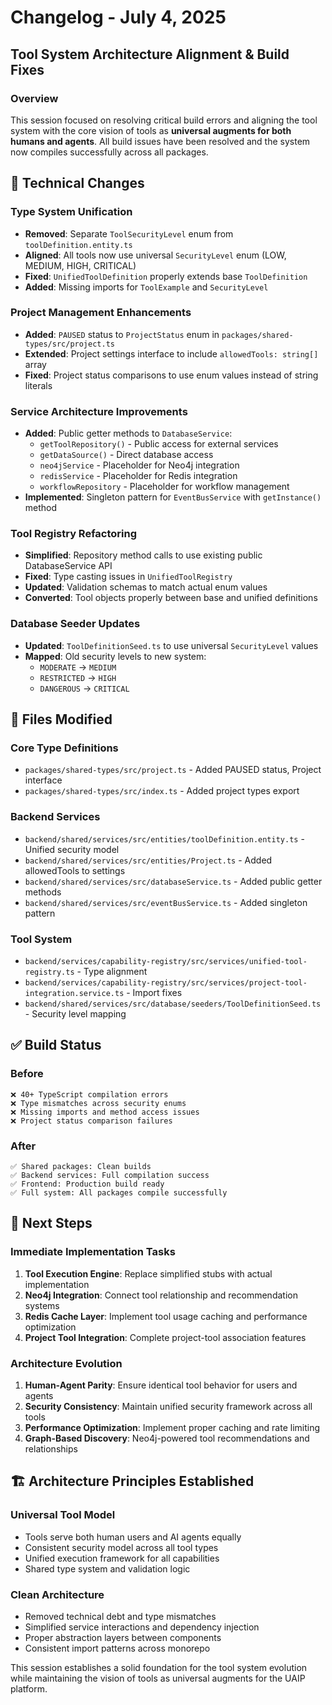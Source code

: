 # Changelog - July 4, 2025

## Tool System Architecture Alignment & Build Fixes

### Overview
This session focused on resolving critical build errors and aligning the tool system with the core vision of tools as **universal augments for both humans and agents**. All build issues have been resolved and the system now compiles successfully across all packages.

## 🔧 Technical Changes

### Type System Unification
- **Removed**: Separate `ToolSecurityLevel` enum from `toolDefinition.entity.ts`
- **Aligned**: All tools now use universal `SecurityLevel` enum (LOW, MEDIUM, HIGH, CRITICAL)
- **Fixed**: `UnifiedToolDefinition` properly extends base `ToolDefinition`
- **Added**: Missing imports for `ToolExample` and `SecurityLevel`

### Project Management Enhancements
- **Added**: `PAUSED` status to `ProjectStatus` enum in `packages/shared-types/src/project.ts`
- **Extended**: Project settings interface to include `allowedTools: string[]` array
- **Fixed**: Project status comparisons to use enum values instead of string literals

### Service Architecture Improvements
- **Added**: Public getter methods to `DatabaseService`:
  - `getToolRepository()` - Public access for external services
  - `getDataSource()` - Direct database access
  - `neo4jService` - Placeholder for Neo4j integration
  - `redisService` - Placeholder for Redis integration
  - `workflowRepository` - Placeholder for workflow management
- **Implemented**: Singleton pattern for `EventBusService` with `getInstance()` method

### Tool Registry Refactoring
- **Simplified**: Repository method calls to use existing public DatabaseService API
- **Fixed**: Type casting issues in `UnifiedToolRegistry`
- **Updated**: Validation schemas to match actual enum values
- **Converted**: Tool objects properly between base and unified definitions

### Database Seeder Updates
- **Updated**: `ToolDefinitionSeed.ts` to use universal `SecurityLevel` values
- **Mapped**: Old security levels to new system:
  - `MODERATE` → `MEDIUM`
  - `RESTRICTED` → `HIGH` 
  - `DANGEROUS` → `CRITICAL`

## 📁 Files Modified

### Core Type Definitions
- `packages/shared-types/src/project.ts` - Added PAUSED status, Project interface
- `packages/shared-types/src/index.ts` - Added project types export

### Backend Services
- `backend/shared/services/src/entities/toolDefinition.entity.ts` - Unified security model
- `backend/shared/services/src/entities/Project.ts` - Added allowedTools to settings
- `backend/shared/services/src/databaseService.ts` - Added public getter methods
- `backend/shared/services/src/eventBusService.ts` - Added singleton pattern

### Tool System
- `backend/services/capability-registry/src/services/unified-tool-registry.ts` - Type alignment
- `backend/services/capability-registry/src/services/project-tool-integration.service.ts` - Import fixes
- `backend/shared/services/src/database/seeders/ToolDefinitionSeed.ts` - Security level mapping

## ✅ Build Status

### Before
```
❌ 40+ TypeScript compilation errors
❌ Type mismatches across security enums
❌ Missing imports and method access issues
❌ Project status comparison failures
```

### After
```
✅ Shared packages: Clean builds
✅ Backend services: Full compilation success
✅ Frontend: Production build ready
✅ Full system: All packages compile successfully
```

## 🎯 Next Steps

### Immediate Implementation Tasks
1. **Tool Execution Engine**: Replace simplified stubs with actual implementation
2. **Neo4j Integration**: Connect tool relationship and recommendation systems
3. **Redis Cache Layer**: Implement tool usage caching and performance optimization
4. **Project Tool Integration**: Complete project-tool association features

### Architecture Evolution
1. **Human-Agent Parity**: Ensure identical tool behavior for users and agents
2. **Security Consistency**: Maintain unified security framework across all tools
3. **Performance Optimization**: Implement proper caching and rate limiting
4. **Graph-Based Discovery**: Neo4j-powered tool recommendations and relationships

## 🏗️ Architecture Principles Established

### Universal Tool Model
- Tools serve both human users and AI agents equally
- Consistent security model across all tool types
- Unified execution framework for all capabilities
- Shared type system and validation logic

### Clean Architecture
- Removed technical debt and type mismatches
- Simplified service interactions and dependency injection
- Proper abstraction layers between components
- Consistent import patterns across monorepo

This session establishes a solid foundation for the tool system evolution while maintaining the vision of tools as universal augments for the UAIP platform.